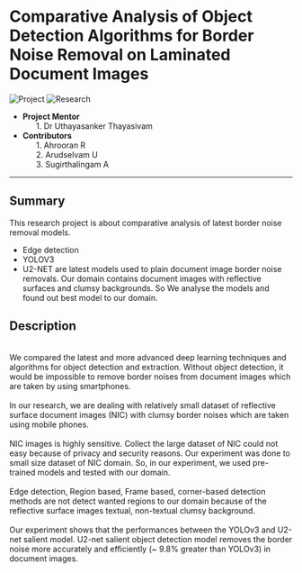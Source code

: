 # Comparative Analysis of Object Detection Algorithms for Border Noise Removal on Laminated Document Images

![Project](https://camo.githubusercontent.com/0e2bf5b44f28ebdd824df1724c5b08b3e0b2e9f7f263b4569ca77772dce996dc/68747470733a2f2f696d672e736869656c64732e696f2f62616467652f2d50726f6a6563742d626c7565) ![Research](https://camo.githubusercontent.com/6b27b6f28db843224689953f3f3f1fa9fee7f133b324d20739fa7f099b4151f0/68747470733a2f2f696d672e736869656c64732e696f2f62616467652f2d52657365617263682d79656c6c6f77677265656e)

- <b>Project Mentor</b>
  <ol>
    1. Dr Uthayasanker Thayasivam
  </ol>
- <b>Contributors</b>
  <ol>
    1. Ahrooran R 
   <br> 2. Arudselvam U 
   <br> 3. Sugirthalingam A </br>
  </ol>

---
## Summary

This research project is about comparative analysis of latest border noise removal models.
- Edge detection
- YOLOV3
- U2-NET are latest models used to plain document image border noise removals. 
Our domain contains document images with reflective surfaces and clumsy backgrounds. So We analyse the models and found out best model to our domain.

## Description

<br> We compared the latest and more advanced deep learning techniques and algorithms for object detection and extraction. Without object detection, it would be impossible to remove border noises from document images which are taken by using smartphones. </br>
<br> In our research, we are dealing with relatively small dataset of reflective surface document images (NIC) with clumsy border noises which are taken using mobile phones. </br>
<br> NIC images is highly sensitive. Collect the large dataset of NIC could not easy because of privacy and security reasons. Our experiment was done to small size dataset of NIC domain. So, in our experiment, we used pre-trained models and tested with our domain. </br>
<br> Edge detection, Region based, Frame based, corner-based detection methods are not detect wanted regions to our domain because of the reflective surface images textual, non-textual clumsy background. </br>
<br> Our experiment shows that the performances between the YOLOv3 and U2-net salient model. U2-net salient object detection model removes the border noise more accurately and efficiently (~ 9.8% greater than YOLOv3) in document images. </br>

